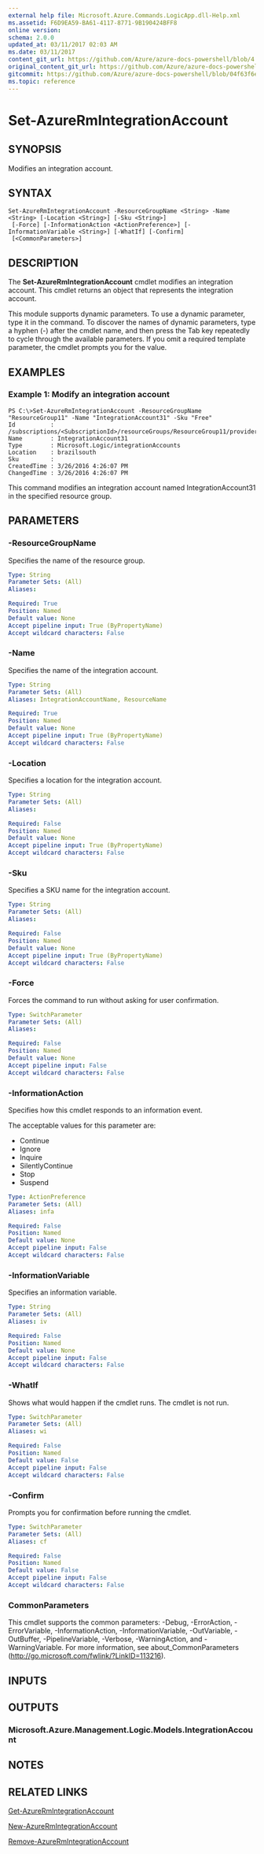 ```yaml
---
external help file: Microsoft.Azure.Commands.LogicApp.dll-Help.xml
ms.assetid: F6D9EA59-BA61-4117-8771-9B190424BFF8
online version:
schema: 2.0.0
updated_at: 03/11/2017 02:03 AM
ms.date: 03/11/2017
content_git_url: https://github.com/Azure/azure-docs-powershell/blob/4.1.0/azureps-cmdlets-docs/ResourceManager/AzureRM.LogicApp/v2.7.0/Set-AzureRmIntegrationAccount.md
original_content_git_url: https://github.com/Azure/azure-docs-powershell/blob/4.1.0/azureps-cmdlets-docs/ResourceManager/AzureRM.LogicApp/v2.7.0/Set-AzureRmIntegrationAccount.md
gitcommit: https://github.com/Azure/azure-docs-powershell/blob/04f63f6e685743ace2c57eb157574e34e8610b1c
ms.topic: reference
---
```


# Set-AzureRmIntegrationAccount

## SYNOPSIS
Modifies an integration account.

## SYNTAX

```
Set-AzureRmIntegrationAccount -ResourceGroupName <String> -Name <String> [-Location <String>] [-Sku <String>]
 [-Force] [-InformationAction <ActionPreference>] [-InformationVariable <String>] [-WhatIf] [-Confirm]
 [<CommonParameters>]
```

## DESCRIPTION
The **Set-AzureRmIntegrationAccount** cmdlet modifies an integration account.
This cmdlet returns an object that represents the integration account.

This module supports dynamic parameters.
To use a dynamic parameter, type it in the command.
To discover the names of dynamic parameters, type a hyphen (-) after the cmdlet name, and then press the Tab key repeatedly to cycle through the available parameters.
If you omit a required template parameter, the cmdlet prompts you for the value.

## EXAMPLES

### Example 1: Modify an integration account
```
PS C:\>Set-AzureRmIntegrationAccount -ResourceGroupName "ResourceGroup11" -Name "IntegrationAccount31" -Sku "Free"
Id          : /subscriptions/<SubscriptionId>/resourceGroups/ResourceGroup11/providers/Microsoft.Logic/integrationAccounts/IntegrationAccount31
Name        : IntegrationAccount31
Type        : Microsoft.Logic/integrationAccounts
Location    : brazilsouth
Sku         : 
CreatedTime : 3/26/2016 4:26:07 PM
ChangedTime : 3/26/2016 4:26:07 PM
```

This command modifies an integration account named IntegrationAccount31 in the specified resource group.

## PARAMETERS

### -ResourceGroupName
Specifies the name of the resource group.

```yaml
Type: String
Parameter Sets: (All)
Aliases: 

Required: True
Position: Named
Default value: None
Accept pipeline input: True (ByPropertyName)
Accept wildcard characters: False
```

### -Name
Specifies the name of the integration account.

```yaml
Type: String
Parameter Sets: (All)
Aliases: IntegrationAccountName, ResourceName

Required: True
Position: Named
Default value: None
Accept pipeline input: True (ByPropertyName)
Accept wildcard characters: False
```

### -Location
Specifies a location for the integration account.

```yaml
Type: String
Parameter Sets: (All)
Aliases: 

Required: False
Position: Named
Default value: None
Accept pipeline input: True (ByPropertyName)
Accept wildcard characters: False
```

### -Sku
Specifies a SKU name for the integration account.

```yaml
Type: String
Parameter Sets: (All)
Aliases: 

Required: False
Position: Named
Default value: None
Accept pipeline input: True (ByPropertyName)
Accept wildcard characters: False
```

### -Force
Forces the command to run without asking for user confirmation.

```yaml
Type: SwitchParameter
Parameter Sets: (All)
Aliases: 

Required: False
Position: Named
Default value: None
Accept pipeline input: False
Accept wildcard characters: False
```

### -InformationAction
Specifies how this cmdlet responds to an information event.

The acceptable values for this parameter are:

- Continue
- Ignore
- Inquire
- SilentlyContinue
- Stop
- Suspend

```yaml
Type: ActionPreference
Parameter Sets: (All)
Aliases: infa

Required: False
Position: Named
Default value: None
Accept pipeline input: False
Accept wildcard characters: False
```

### -InformationVariable
Specifies an information variable.

```yaml
Type: String
Parameter Sets: (All)
Aliases: iv

Required: False
Position: Named
Default value: None
Accept pipeline input: False
Accept wildcard characters: False
```

### -WhatIf
Shows what would happen if the cmdlet runs.
The cmdlet is not run.

```yaml
Type: SwitchParameter
Parameter Sets: (All)
Aliases: wi

Required: False
Position: Named
Default value: False
Accept pipeline input: False
Accept wildcard characters: False
```

### -Confirm
Prompts you for confirmation before running the cmdlet.

```yaml
Type: SwitchParameter
Parameter Sets: (All)
Aliases: cf

Required: False
Position: Named
Default value: False
Accept pipeline input: False
Accept wildcard characters: False
```

### CommonParameters
This cmdlet supports the common parameters: -Debug, -ErrorAction, -ErrorVariable, -InformationAction, -InformationVariable, -OutVariable, -OutBuffer, -PipelineVariable, -Verbose, -WarningAction, and -WarningVariable. For more information, see about_CommonParameters (http://go.microsoft.com/fwlink/?LinkID=113216).

## INPUTS

## OUTPUTS

### Microsoft.Azure.Management.Logic.Models.IntegrationAccount

## NOTES

## RELATED LINKS

[Get-AzureRmIntegrationAccount](./Get-AzureRmIntegrationAccount.md)

[New-AzureRmIntegrationAccount](./New-AzureRmIntegrationAccount.md)

[Remove-AzureRmIntegrationAccount](./Remove-AzureRmIntegrationAccount.md)


